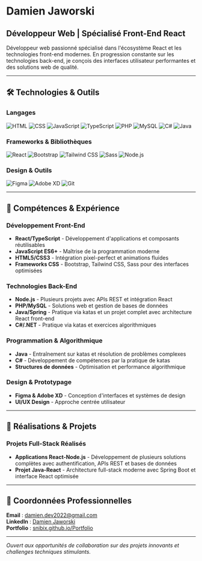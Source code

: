 # Damien Jaworski
## Développeur Web | Spécialisé Front-End React

Développeur web passionné spécialisé dans l'écosystème React et les technologies front-end modernes. En progression constante sur les technologies back-end, je conçois des interfaces utilisateur performantes et des solutions web de qualité.

---

## 🛠️ Technologies & Outils

### Langages
![HTML](https://img.shields.io/badge/HTML-E34F26?style=for-the-badge&logo=html5&logoColor=white) ![CSS](https://img.shields.io/badge/CSS-1572B6?style=for-the-badge&logo=css3&logoColor=white) ![JavaScript](https://img.shields.io/badge/JavaScript-F7DF1E?style=for-the-badge&logo=javascript&logoColor=black) ![TypeScript](https://img.shields.io/badge/TypeScript-3178C6?style=for-the-badge&logo=typescript&logoColor=white) ![PHP](https://img.shields.io/badge/PHP-777BB4?style=for-the-badge&logo=php&logoColor=white) ![MySQL](https://img.shields.io/badge/MySQL-4479A1?style=for-the-badge&logo=mysql&logoColor=white) ![C#](https://img.shields.io/badge/C%23-239120?style=for-the-badge&logo=c-sharp&logoColor=white) ![Java](https://img.shields.io/badge/Java-007396?style=for-the-badge&logo=java&logoColor=white)

### Frameworks & Bibliothèques
![React](https://img.shields.io/badge/React-61DAFB?style=for-the-badge&logo=react&logoColor=black) ![Bootstrap](https://img.shields.io/badge/Bootstrap-7952B3?style=for-the-badge&logo=bootstrap&logoColor=white) ![Tailwind CSS](https://img.shields.io/badge/Tailwind_CSS-38B2AC?style=for-the-badge&logo=tailwind-css&logoColor=white) ![Sass](https://img.shields.io/badge/Sass-CC6699?style=for-the-badge&logo=sass&logoColor=white) ![Node.js](https://img.shields.io/badge/Node.js-339933?style=for-the-badge&logo=node.js&logoColor=white)

### Design & Outils
![Figma](https://img.shields.io/badge/Figma-F24E1E?style=for-the-badge&logo=figma&logoColor=white) ![Adobe XD](https://img.shields.io/badge/Adobe_XD-FF61F6?style=for-the-badge&logo=adobe-xd&logoColor=white) ![Git](https://img.shields.io/badge/Git-F05032?style=for-the-badge&logo=git&logoColor=white)

---

## 💼 Compétences & Expérience

### Développement Front-End
- **React/TypeScript** - Développement d'applications et composants réutilisables
- **JavaScript ES6+** - Maîtrise de la programmation moderne
- **HTML5/CSS3** - Intégration pixel-perfect et animations fluides
- **Frameworks CSS** - Bootstrap, Tailwind CSS, Sass pour des interfaces optimisées

### Technologies Back-End
- **Node.js** - Plusieurs projets avec APIs REST et intégration React
- **PHP/MySQL** - Solutions web et gestion de bases de données
- **Java/Spring** - Pratique via katas et un projet complet avec architecture React front-end
- **C#/.NET** - Pratique via katas et exercices algorithmiques

### Programmation & Algorithmique
- **Java** - Entraînement sur katas et résolution de problèmes complexes
- **C#** - Développement de compétences par la pratique de katas
- **Structures de données** - Optimisation et performance algorithmique

### Design & Prototypage
- **Figma & Adobe XD** - Conception d'interfaces et systèmes de design
- **UI/UX Design** - Approche centrée utilisateur

---

## 🎯 Réalisations & Projets

### Projets Full-Stack Réalisés
- **Applications React-Node.js** - Développement de plusieurs solutions complètes avec authentification, APIs REST et bases de données
- **Projet Java-React** - Architecture full-stack moderne avec Spring Boot et interface React optimisée
---

## 📧 Coordonnées Professionnelles

**Email** : [damien.dev2022@gmail.com](mailto:damien.dev2022@gmail.com)  
**LinkedIn** : [Damien Jaworski](https://www.linkedin.com/in/damien-jaworski-49b813246/)  
**Portfolio** : [snibix.github.io/Portfolio](https://snibix.github.io/Portfolio/)

---

*Ouvert aux opportunités de collaboration sur des projets innovants et challenges techniques stimulants.*
